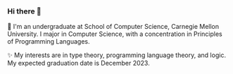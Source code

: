 ### Hi there 👋

🔭 I'm an undergraduate at School of Computer Science, Carnegie Mellon University. I major in Computer Science, with a concentration in Principles of Programming Languages. 

✨ My interests are in type theory, programming language theory, and logic. My expected graduation date is December 2023.

<!--
**EULIR/EULIR** is a  repository because its `README.md` (this file) appears on your GitHub profile.

Here are some ideas to get you started:

-  I’m currently working on ...
- 🌱 I’m currently learning ...
- 👯 I’m looking to collaborate on ...
- 🤔 I’m looking for help with ...
- 💬 Ask me about ...
- 📫 How to reach me: ...
- 😄 Pronouns: ...
- ⚡ Fun fact: ...
-->
